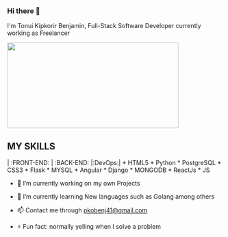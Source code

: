 ### Hi there 👋
I'm Tonui Kipkorir Benjamin, Full-Stack Software Developer currently working as Freelancer

<img src="https://giphy.com/gifs/salesforce-bear-computer-work-from-home-1GEATImIxEXVR79Dhk" height=200px width=400px>

## MY SKILLS
          
|    :FRONT-END:      | :BACK-END:     |:DevOps:|
       * HTML5          * Python        * PostgreSQL
       * CSS3           * Flask         * MYSQL
       * Angular        * Django        * MONGODB
       * ReactJs
       * JS



* 🔭 I’m currently working on my own Projects

* 🌱 I’m currently learning New languages such as Golang among others
* 📫 Contact me through pkobenj41@gmail.com
<!--  😄 Pronouns: ... -->
* ⚡ Fun fact: normally yelling when I solve a problem  

